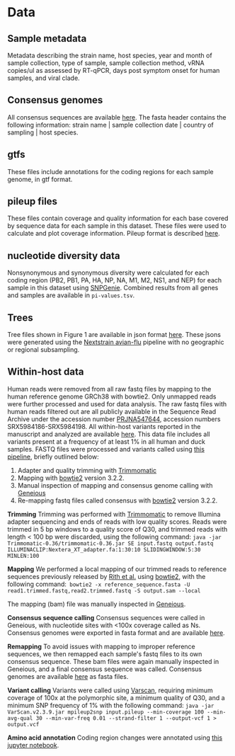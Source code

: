 # Data

## Sample metadata
Metadata describing the strain name, host species, year and month of sample collection, type of sample, sample collection method, vRNA copies/ul as assessed by RT-qPCR, days post symptom onset for human samples, and viral clade. 

## Consensus genomes
All consensus sequences are available [here](https://github.com/blab/h5n1-cambodia/tree/master/data/consensus-genomes). The fasta header contains the following information: strain name | sample collection date | country of sampling | host species.

## gtfs 
These files include annotations for the coding regions for each sample genome, in gtf format. 

## pileup files 
These files contain coverage and quality information for each base covered by sequence data for each sample in this dataset. These files were used to calculate and plot coverage information. Pileup format is described [here](http://samtools.sourceforge.net/pileup.shtml).

## nucleotide diversity data 
Nonsynonymous and synonymous diversity were calculated for each coding region (PB2, PB1, PA, HA, NP, NA, M1, M2, NS1, and NEP) for each sample in this dataset using [SNPGenie](https://github.com/chasewnelson/SNPGenie). Combined results from all genes and samples are available in `pi-values.tsv`. 

## Trees
Tree files shown in Figure 1 are available in json format [here](https://github.com/blab/h5n1-cambodia/tree/master/data/tree-jsons). These jsons were generated using the [Nextstrain avian-flu](https://github.com/nextstrain/avian-flu) pipeline with no geographic or regional subsampling.

## Within-host data  
Human reads were removed from all raw fastq files by mapping to the human reference genome GRCh38 with bowtie2. Only unmapped reads were further processed and used for data analysis. The raw fastq files with human reads filtered out are all publicly available in the Sequence Read Archive under the accession number [PRJNA547644](https://www.ncbi.nlm.nih.gov/sra/?term=PRJNA547644), accession numbers SRX5984186-SRX5984198. All within-host variants reported in the manuscript and analyzed are available [here](https://github.com/blab/h5n1-cambodia/blob/master/data/within-host-variants-1%25.tsv). This data file includes all variants present at a frequency of at least 1% in all human and duck samples. FASTQ files were processed and variants called using [this pipeline](https://github.com/lmoncla/illumina_pipeline), briefly outlined below: 

1. Adapter and quality trimming with [Trimmomatic](http://www.usadellab.org/cms/?page=trimmomatic )
2. Mapping with [bowtie2](http://bowtie-bio.sourceforge.net/bowtie2/index.shtml) version 3.2.2.
3. Manual inspection of mapping and consensus genome calling with [Geneious](https://www.geneious.com/)
4. Re-mapping fastq files called consensus with [bowtie2](http://bowtie-bio.sourceforge.net/bowtie2/index.shtml) version 3.2.2.


**Trimming**
Trimming was performed with [Trimmomatic](http://www.usadellab.org/cms/?page=trimmomatic ) to remove Illumina adapter sequencing and ends of reads with low quality scores. Reads were trimmed in 5 bp windows to a quality score of Q30, and trimmed reads with length < 100 bp were discarded, using the following command: `java -jar Trimmomatic-0.36/trimmomatic-0.36.jar SE input.fastq output.fastq ILLUMINACLIP:Nextera_XT_adapter.fa:1:30:10 SLIDINGWINDOW:5:30 MINLEN:100`

**Mapping**
We performed a local mapping of our trimmed reads to reference sequences previously released by [Rith et al.](https://jvi.asm.org/content/88/23/13897.long) using [bowtie2](http://bowtie-bio.sourceforge.net/bowtie2/index.shtml), with the following command:` bowtie2 -x reference_sequence.fasta -U read1.trimmed.fastq,read2.trimmed.fastq -S output.sam --local`

The mapping (bam) file was manually inspected in [Geneious](https://www.geneious.com/).

**Consensus sequence calling**
Consensus sequences were called in Geneious, with nucleotide sites with <100x coverage called as Ns. Consensus genomes were exported in fasta format and are available [here](https://github.com/blab/h5n1-cambodia/tree/master/data/h5n1-consensus-genomes.fasta).

**Remapping**
To avoid issues with mapping to improper reference sequences, we then remapped each sample's fastq files to its own consensus sequence. These bam files were again manually inspected in Geneious, and a final consensus sequence was called. Consensus genomes are available [here](https://github.com/blab/h5n1-cambodia/tree/master/data/consensus-genomes) as fasta files.

**Variant calling**
Variants were called using [Varscan](http://varscan.sourceforge.net/), requiring  minimum coverage of 100x at the polymorphic site, a minimum quality of Q30, and a minimum SNP frequency of 1% with the following command: `java -jar VarScan.v2.3.9.jar mpileup2snp input.pileup --min-coverage 100 --min-avg-qual 30 --min-var-freq 0.01 --strand-filter 1 --output-vcf 1 > output.vcf`

**Amino acid annotation**
Coding region changes were annotated using [this jupyter notebook](https://github.com/blab/h5n1-cambodia/blob/master/scripts/VCF%20annotater.ipynb).
